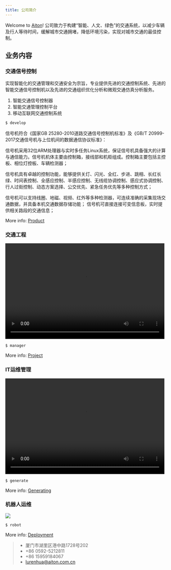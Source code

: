 ```yaml
---
title: 公司简介
---
```

Welcome to [Aiton](https://www.aiton.com.cn/)! 公司致力于构建“智能、人文、绿色”的交通系统，以减少车辆及行人等待时间，缓解城市交通拥堵，降低环境污染，实现对城市交通的最佳控制。

## 业务内容

### 交通信号控制

实现智能化的交通管理和交通安全为宗旨，专业提供先进的交通控制系统、先进的智能交通信号控制机以及先进的交通组织优化分析和微观交通仿真分析服务。

1.  智能交通信号控制器
2.  智能交通管理控制平台
3.  移动互联网交通控制系统

``` bash
$ develop
```

信号机符合《国家GB 25280-2010道路交通信号控制机标准》及《GB/T 20999-2017交通信号机与上位机间的数据通信协议标准》： 

信号机采用32位ARM处理器与实时多任务Linux系统，保证信号机具备强大的计算与通信能力。信号机机体主要由控制箱，接线部和机柜组成。控制箱主要包括主控板、相位灯控板、车辆检测器； 

信号机具有卓越的控制功能，能够提供关灯、闪光、全红、步进、跳相、长红长绿、时间表控制、全感应控制、半感应控制、无线缆协调控制、感应式协调控制、行人过街控制、动态方案选择、公交优先、紧急任务优先等多种控制方式； 

信号机可以支持线圈、地磁、视频、红外等多种检测器，可连续准确的采集现场交通数据，并具备本机交通数据存储功能； 信号机可直接连接可变信息板，实时提供相关路段的交通信息；

More info: [Product](#)

### 交通工程

<video src="https://pestscontrol.oss-cn-hangzhou.aliyuncs.com/document/lidar.mp4" controls="controls" width="500" height="300">您的浏览器不支持播放该视频！</video>

``` bash
$ manager
```

More info: [Project](#)

### IT运维管理

<video src="https://pestscontrol.oss-cn-hangzhou.aliyuncs.com/document/%E6%9C%BA%E5%99%A8%E4%BA%BA%E8%BF%90%E7%BB%B4.mov" controls="controls" width="500" height="300">您的浏览器不支持播放该视频！</video>

``` bash
$ generate
```

More info: [Generating](https://www.aiton.com.cn)

### 机器人运维

![](https://pestscontrol.oss-cn-hangzhou.aliyuncs.com/document/flow.png)

``` bash
$ robot
```

More info: [Deployment](https://www.aiton.com.cn)





> - 厦门市湖里区港中路1728号202
> -  +86 0592-5212811
> -  +86 15959184067
> - lurenhua@aiton.com.cn

